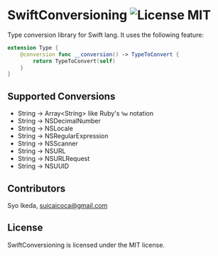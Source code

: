 # SwiftConversioning ![License MIT](http://img.shields.io/badge/license-MIT-green.svg) 

Type conversion library for Swift lang. It uses the following feature:

```swift
extension Type {
    @conversion func __conversion() -> TypeToConvert {
        return TypeToConvert(self)    }}
```

## Supported Conversions

- String -> Array\<String\> like Ruby's `%w` notation
- String -> NSDecimalNumber
- String -> NSLocale
- String -> NSRegularExpression
- String -> NSScanner
- String -> NSURL
- String -> NSURLRequest
- String -> NSUUID

## Contributors

Syo Ikeda, [suicaicoca@gmail.com](mailto://suicaicoca@gmail.com)

## License

SwiftConversioning is licensed under the MIT license.
